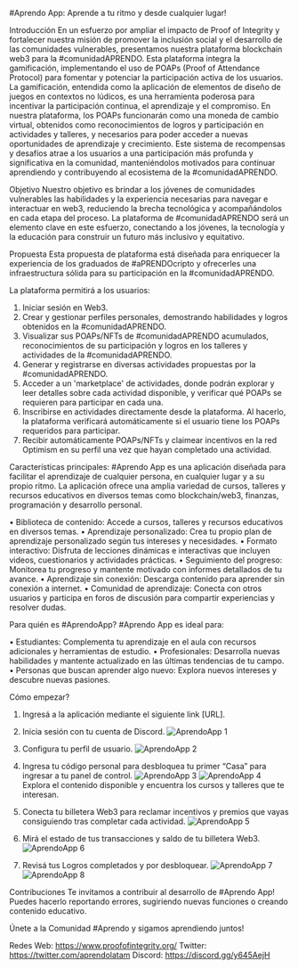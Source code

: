 #Aprendo App: Aprende a tu ritmo y desde cualquier lugar!

Introducción
En un esfuerzo por ampliar el impacto de Proof of Integrity y fortalecer nuestra misión de promover la inclusión social y el desarrollo de las comunidades vulnerables, presentamos nuestra plataforma blockchain web3 para la #comunidadAPRENDO. Esta plataforma integra la gamificación, implementando el uso de POAPs (Proof of Attendance Protocol) para fomentar y potenciar la participación activa de los usuarios.
La gamificación, entendida como la aplicación de elementos de diseño de juegos en contextos no lúdicos, es una herramienta poderosa para incentivar la participación continua, el aprendizaje y el compromiso. En nuestra plataforma, los POAPs funcionarán como una moneda de cambio virtual, obtenidos como reconocimientos de logros y participación en actividades y talleres, y necesarios para poder acceder a nuevas oportunidades de aprendizaje y crecimiento. Este sistema de recompensas y desafíos atrae a los usuarios a una participación más profunda y significativa en la comunidad, manteniéndolos motivados para continuar aprendiendo y contribuyendo al ecosistema de la #comunidadAPRENDO.

Objetivo
Nuestro objetivo es brindar a los jóvenes de comunidades vulnerables las habilidades y la experiencia necesarias para navegar e interactuar en web3, reduciendo la brecha tecnológica y acompañándolos en cada etapa del proceso. La plataforma de #comunidadAPRENDO será un elemento clave en este esfuerzo, conectando a los jóvenes, la tecnología y la educación para construir un futuro más inclusivo y equitativo.

Propuesta
Esta propuesta de plataforma está diseñada para enriquecer la experiencia de los graduados de #aPRENDOcripto y ofrecerles una infraestructura sólida para su participación en la #comunidadAPRENDO. 

La plataforma permitirá a los usuarios:
1.	Iniciar sesión en Web3.
2.	Crear y gestionar perfiles personales, demostrando habilidades y logros obtenidos en la #comunidadAPRENDO.
3.	Visualizar sus POAPs/NFTs de #comunidadAPRENDO acumulados, reconocimientos de su participación y logros en los talleres y actividades de la #comunidadAPRENDO.
4.	Generar y registrarse en diversas actividades propuestas por la #comunidadAPRENDO.
5.	Acceder a un 'marketplace' de actividades, donde podrán explorar y leer detalles sobre cada actividad disponible, y verificar qué POAPs se requieren para participar en cada una.
6.	Inscribirse en actividades directamente desde la plataforma. Al hacerlo, la plataforma verificará automáticamente si el usuario tiene los POAPs requeridos para participar.
7.	Recibir automáticamente POAPs/NFTs y claimear incentivos en la red Optimism en su perfil una vez que hayan completado una actividad.

Características principales:
#Aprendo App es una aplicación diseñada para facilitar el aprendizaje de cualquier persona, en cualquier lugar y a su propio ritmo. La aplicación ofrece una amplia variedad de cursos, talleres y recursos educativos en diversos temas como blockchain/web3, finanzas, programación y desarrollo personal.

•	Biblioteca de contenido: Accede a cursos, talleres y recursos educativos en diversos temas.
•	Aprendizaje personalizado: Crea tu propio plan de aprendizaje personalizado según tus intereses y necesidades.
•	Formato interactivo: Disfruta de lecciones dinámicas e interactivas que incluyen videos, cuestionarios y actividades prácticas.
•	Seguimiento del progreso: Monitorea tu progreso y mantente motivado con informes detallados de tu avance.
•	Aprendizaje sin conexión: Descarga contenido para aprender sin conexión a internet.
•	Comunidad de aprendizaje: Conecta con otros usuarios y participa en foros de discusión para compartir experiencias y resolver dudas.

Para quién es #AprendoApp?
#Aprendo App es ideal para:

•	Estudiantes: Complementa tu aprendizaje en el aula con recursos adicionales y herramientas de estudio.
•	Profesionales: Desarrolla nuevas habilidades y mantente actualizado en las últimas tendencias de tu campo.
•	Personas que buscan aprender algo nuevo: Explora nuevos intereses y descubre nuevas pasiones.

Cómo empezar?
1.	Ingresá a la aplicación mediante el siguiente link [URL].
2.	Inicia sesión con tu cuenta de Discord.
    ![AprendoApp 1](https://github.com/user-attachments/assets/5e7487e0-ace9-4a9f-88fd-334f93e6aa56)
3.	Configura tu perfil de usuario.
    ![AprendoApp 2](https://github.com/user-attachments/assets/3c46f480-2b42-4f20-90da-eeb8aee55f12)
4.	Ingresa tu código personal para desbloquea tu primer “Casa” para ingresar a tu panel de control.
    ![AprendoApp 3](https://github.com/user-attachments/assets/69c9c36b-4a77-475e-9ddc-dc0131f69079)
    ![AprendoApp 4](https://github.com/user-attachments/assets/413760ae-8909-4cde-8942-64b33b9675b4)
    Explora el contenido disponible y encuentra los cursos y talleres que te interesan.

5.	Conecta tu billetera Web3 para reclamar incentivos y premios que vayas consiguiendo tras completar cada actividad.
    ![AprendoApp 5](https://github.com/user-attachments/assets/2c318e36-1f18-4d4e-9300-71d5f9f9d5a0)
6.	Mirá el estado de tus transacciones y saldo de tu billetera Web3.
    ![AprendoApp 6](https://github.com/user-attachments/assets/8460e959-38f6-4865-b258-decdb1e873e3)

7.	Revisá tus Logros completados y por desbloquear.
    ![AprendoApp 7](https://github.com/user-attachments/assets/f8ce5103-999b-4ee0-976c-af3f6eae7cfd)
  	![AprendoApp 8](https://github.com/user-attachments/assets/0bb06c89-e8f8-4902-ad84-8d0c67eb6242)

Contribuciones
Te invitamos a contribuir al desarrollo de #Aprendo App! Puedes hacerlo reportando errores, sugiriendo nuevas funciones o creando contenido educativo. 

Únete a la Comunidad #Aprendo y sigamos aprendiendo juntos! 

Redes
Web: https://www.proofofintegrity.org/
Twitter: https://twitter.com/aprendolatam
Discord: https://discord.gg/y645AejH
